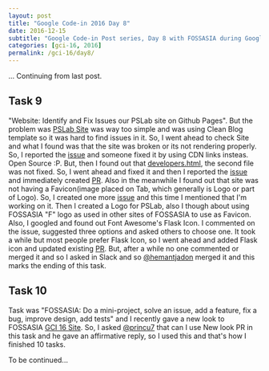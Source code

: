 ```yaml
---
layout: post
title: "Google Code-in 2016 Day 8"
date: 2016-12-15
subtitle: "Google Code-in Post series, Day 8 with FOSSASIA during Google Code-in 2016."
categories: [gci-16, 2016]
permalink: /gci-16/day8/
---
```

... Continuing from last post.

## Task 9

"Website: Identify and Fix Issues our PSLab site on Github Pages". But the problem was [PSLab Site](https://github.com/fossasia/pslab.com) was way too simple and was using Clean Blog template so it was hard to find issues in it. So, I went ahead to check Site and what I found was that the site was broken or its not rendering properly. So, I reported the [issue](https://github.com/fossasia/pslab.fossasia.org/issues/10) and someone fixed it by using CDN links insteas. Open Source :P. But, then I found out that [developers.html](https://github.com/fossasia/pslab.fossasia.org/issues/14), the second file was not fixed. So, I went ahead and fixed it and then I reported the [issue](https://github.com/fossasia/pslab.fossasia.org/issues/14) and immediately created [PR](https://github.com/fossasia/pslab.fossasia.org/pull/15). Also in the meanwhile I found out that site was not having a Favicon(image placed on Tab, which generally is Logo or part of Logo). So, I created one more [issue](https://github.com/fossasia/pslab.fossasia.org/issues/13) and this time I mentioned that I'm working on it. Then I created a Logo for PSLab, also I though about using FOSSASIA "F" logo as used in other sites of FOSSASIA to use as Favicon. Also, I googled and found out Font Awesome's Flask Icon. I commented on the issue, suggested three options and asked others to choose one. It took a while but most people prefer Flask Icon, so I went ahead and added Flask icon and updated existing [PR](https://github.com/fossasia/pslab.fossasia.org/pull/15). But, after a while no one commented or merged it and so I asked in Slack and so [@hemantjadon](https://github.com/hemantjadon) merged it and this marks the ending of this task.

## Task 10

Task was "FOSSASIA: Do a mini-project, solve an issue, add a feature, fix a bug, improve design, add tests" and I recently gave a new look to FOSSASIA [GCI 16 Site](https://github.com/fossasia/gci16.fossasia.org). So, I asked [@princu7](https://github.com/princu7) that can I use New look PR in this task and he gave an affirmative reply, so I used this and that's how I finished 10 tasks.

To be continued...
